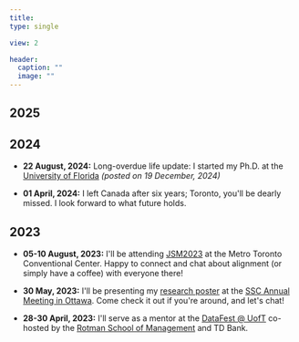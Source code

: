 ```yaml
---
title:    
type: single

view: 2

header:
  caption: ""
  image: ""
---
```


## 2025 

## 2024 

* **22 August, 2024:** Long-overdue life update: I started my Ph.D. at the [University of Florida](https://stat.ufl.edu/) *(posted on 19 December, 2024)*

* **01 April, 2024:** I left Canada after six years; Toronto, you'll be dearly missed. I look forward to what future holds. 

## 2023

* **05-10 August, 2023:** I'll be attending [JSM2023](https://ww2.amstat.org/meetings/jsm/2023/) at the Metro Toronto Conventional Center. Happy to connect and chat about alignment (or simply have a coffee) with everyone there! 

* **30 May, 2023:** I'll be presenting my [research poster](./COVID_poster.pdf) at the [SSC Annual Meeting in Ottawa](https://ssc.ca/en/meetings/annual/2023-ssc-annual-meeting-ottawa). Come check it out if you're around, and let's chat!

* **28-30 April, 2023:** I'll serve as a mentor at the [DataFest @ UofT](https://www.statistics.utoronto.ca/past-datafest-at-UofT#past-datafest-accordion-2) co-hosted by the [Rotman School of Management](https://www.rotman.utoronto.ca/) and TD Bank.